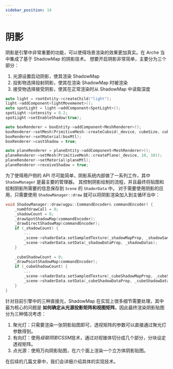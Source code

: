 ```yaml
---
sidebar_position: 14
---
```


# 阴影

阴影是引擎中非常重要的功能，可以使得场景渲染的效果更加真实。在 Arche 当中集成了基于 ShadowMap 的阴影技术。
想要开启阴影非常简单，主要分为三个部分：
1. 光源设置启动阴影，使其渲染 ShadowMap
2. 投影物选择投射阴影，使其在渲染 ShadowMap 时被渲染
3. 接受物选择接受阴影，使其在正常渲染时从 ShadowMap 中读取深度

```cpp
auto light = rootEntity->createChild("light");
light->addComponent<lightMovemenet>();
auto spotLight = light->addComponent<SpotLight>();
spotLight->intensity = 0.2;
spotLight->setEnableShadow(true);

auto boxRenderer = boxEntity->addComponent<MeshRenderer>();
boxRenderer->setMesh(PrimitiveMesh::createCuboid(_device, cubeSize, cubeSize, cubeSize));
boxRenderer->setMaterial(boxMtl);
boxRenderer->castShadow = true;

auto planeRenderer = planeEntity->addComponent<MeshRenderer>();
planeRenderer->setMesh(PrimitiveMesh::createPlane(_device, 10, 10));
planeRenderer->setMaterial(planeMtl);
planeRenderer->receiveShadow = true;
 ```

为了使得用户侧的 API 尽可能简单，阴影系统内部做了一系列工作，其中 `ShadowManager` 是最主要的管理器。
其控制阴影绘制的流程，并且最终将贴图和绘制阴影所需要的信息保存到 `Scene` 的 `ShaderData` 中。
对于需要使用阴影的应用，只需要使用 `ShadowManager::draw` 就可以将阴影渲染加入到主循环当中：
```cpp
void ShadowManager::draw(wgpu::CommandEncoder& commandEncoder) {
    _numOfdrawCall = 0;
    _shadowCount = 0;
    _drawSpotShadowMap(commandEncoder);
    _drawDirectShadowMap(commandEncoder);
    if (_shadowCount) {
        ...
        _scene->shaderData.setSampledTexture(_shadowMapProp, _shadowSamplerProp, _packedTexture);
        _scene->shaderData.setData(_shadowDataProp, _shadowDatas);
    }
    
    _cubeShadowCount = 0;
    _drawPointShadowMap(commandEncoder);
    if (_cubeShadowCount) {
        ... 
        _scene->shaderData.setSampledTexture(_cubeShadowMapProp, _cubeShadowSamplerProp, _packedCubeTexture);
        _scene->shaderData.setData(_cubeShadowDataProp, _cubeShadowDatas);
    }
}
```

针对目前引擎中的三种直接光，ShadowMap 在实现上很多细节需要处理，其中最为核心的问题是 **如何确定从光源投影矩阵和视图矩阵**。因此最终渲染阴影贴图分为三种情况考虑：
1. 聚光灯：只需要渲染一张阴影贴图即可，透视矩阵的参数可以直接通过聚光灯参数得到。
2. 有向灯：使用*级联阴影CSSM*技术，通过对视锥体切分成几个部分，分块设定透视矩阵。
3. 点光源：使用万向阴影贴图，在六个面上渲染一个立方体阴影贴图。

在后续的几篇文章中，我们会详细介绍具体的实现技术。
